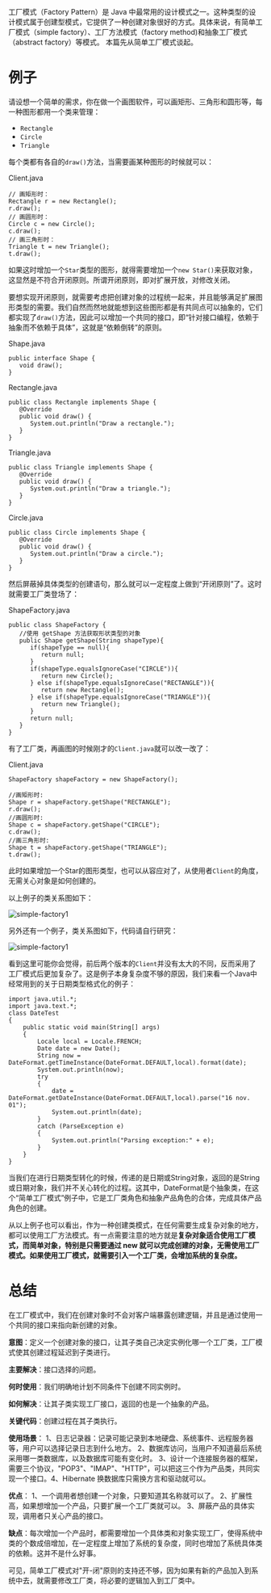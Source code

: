 工厂模式（Factory Pattern）是 Java 中最常用的设计模式之一。这种类型的设计模式属于创建型模式，它提供了一种创建对象很好的方式。具体来说，有简单工厂模式（simple factory）、工厂方法模式（factory method)和抽象工厂模式（abstract factory）等模式。
本篇先从简单工厂模式谈起。  

# 例子

请设想一个简单的需求，你在做一个画图软件，可以画矩形、三角形和圆形等，每一种图形都用一个类来管理：  

  * `Rectangle`
  * `Circle`
  * `Triangle`

每个类都有各自的`draw()`方法，当需要画某种图形的时候就可以：  

Client.java

    // 画矩形时：
    Rectangle r = new Rectangle();
    r.draw();
    // 画圆形时：
    Circle c = new Circle();
    c.draw();
    // 画三角形时：
    Triangle t = new Triangle();
    t.draw();

如果这时增加一个`Star`类型的图形，就得需要增加一个`new Star()`来获取对象，这显然是不符合开闭原则。所谓开闭原则，即对扩展开放，对修改关闭。

要想实现开闭原则，就需要考虑把创建对象的过程统一起来，并且能够满足扩展图形类型的需要。我们自然而然地就能想到这些图形都是有共同点可以抽象的，它们都实现了`draw()`方法，因此可以增加一个共同的接口，即“针对接口编程，依赖于抽象而不依赖于具体”，这就是“依赖倒转”的原则。

Shape.java

    public interface Shape {
       void draw();
    }


Rectangle.java

    public class Rectangle implements Shape {
       @Override
       public void draw() {
          System.out.println("Draw a rectangle.");
       }
    }


Triangle.java

    public class Triangle implements Shape {
       @Override
       public void draw() {
          System.out.println("Draw a triangle.");
       }
    }


Circle.java

    public class Circle implements Shape {
       @Override
       public void draw() {
          System.out.println("Draw a circle.");
       }
    }


然后屏蔽掉具体类型的创建语句，那么就可以一定程度上做到“开闭原则”了。这时就需要工厂类登场了：

ShapeFactory.java

    public class ShapeFactory {
       //使用 getShape 方法获取形状类型的对象
       public Shape getShape(String shapeType){
          if(shapeType == null){
             return null;
          }        
          if(shapeType.equalsIgnoreCase("CIRCLE")){
             return new Circle();
          } else if(shapeType.equalsIgnoreCase("RECTANGLE")){
             return new Rectangle();
          } else if(shapeType.equalsIgnoreCase("TRIANGLE")){
             return new Triangle();
          }
          return null;
       }
    }


有了工厂类，再画图的时候刚才的`Client.java`就可以改一改了：

Client.java

    ShapeFactory shapeFactory = new ShapeFactory();
    
    //画矩形时:
    Shape r = shapeFactory.getShape("RECTANGLE");
    r.draw();
    //画圆形时:
    Shape c = shapeFactory.getShape("CIRCLE");
    c.draw();
    //画三角形时:
    Shape t = shapeFactory.getShape("TRIANGLE");
    t.draw();

此时如果增加一个Star的图形类型，也可以从容应对了，从使用者`Client`的角度，无需关心对象是如何创建的。

以上例子的类关系图如下：

![simple-factory1](images/simplefactory1.png)

另外还有一个例子，类关系图如下，代码请自行研究：

![simple-factory1](images/simplefactory2.png)


看到这里可能你会觉得，前后两个版本的`Client`并没有太大的不同，反而采用了工厂模式后更加复杂了。这是例子本身复杂度不够的原因，我们来看一个Java中经常用到的关于日期类型格式化的例子：

    import java.util.*;  
    import java.text.*;  
    class DateTest  
    {  
        public static void main(String[] args)  
        {  
            Locale local = Locale.FRENCH;  
            Date date = new Date();  
            String now = DateFormat.getTimeInstance(DateFormat.DEFAULT,local).format(date);  
            System.out.println(now);  
            try  
            {  
                date = DateFormat.getDateInstance(DateFormat.DEFAULT,local).parse("16 nov. 01");  
                System.out.println(date);  
            }  
            catch (ParseException e)  
            {  
                System.out.println("Parsing exception:" + e);  
            }  
        }  
    }  

当我们在进行日期类型转化的时候，传递的是日期或String对象，返回的是String或日期对象，我们并不关心转化的过程。这其中，DateFormat是个抽象类，在这个“简单工厂模式”例子中，它是工厂类角色和抽象产品角色的合体，完成具体产品角色的创建。

从以上例子也可以看出，作为一种创建类模式，在任何需要生成复杂对象的地方，都可以使用工厂方法模式。有一点需要注意的地方就是**复杂对象适合使用工厂模式，而简单对象，特别是只需要通过 new 就可以完成创建的对象，无需使用工厂模式。如果使用工厂模式，就需要引入一个工厂类，会增加系统的复杂度。**


# 总结
在工厂模式中，我们在创建对象时不会对客户端暴露创建逻辑，并且是通过使用一个共同的接口来指向新创建的对象。

**意图**：定义一个创建对象的接口，让其子类自己决定实例化哪一个工厂类，工厂模式使其创建过程延迟到子类进行。

**主要解决**：接口选择的问题。

**何时使用**：我们明确地计划不同条件下创建不同实例时。

**如何解决**：让其子类实现工厂接口，返回的也是一个抽象的产品。

**关键代码**：创建过程在其子类执行。

**使用场景**： 1、日志记录器：记录可能记录到本地硬盘、系统事件、远程服务器等，用户可以选择记录日志到什么地方。 2、数据库访问，当用户不知道最后系统采用哪一类数据库，以及数据库可能有变化时。 3、设计一个连接服务器的框架，需要三个协议，"POP3"、"IMAP"、"HTTP"，可以把这三个作为产品类，共同实现一个接口。4、Hibernate 换数据库只需换方言和驱动就可以。

**优点**： 1、一个调用者想创建一个对象，只要知道其名称就可以了。 2、扩展性高，如果想增加一个产品，只要扩展一个工厂类就可以。 3、屏蔽产品的具体实现，调用者只关心产品的接口。

**缺点**：每次增加一个产品时，都需要增加一个具体类和对象实现工厂，使得系统中类的个数成倍增加，在一定程度上增加了系统的复杂度，同时也增加了系统具体类的依赖。这并不是什么好事。


可见，简单工厂模式对"开-闭"原则的支持还不够，因为如果有新的产品加入到系统中去，就需要修改工厂类，将必要的逻辑加入到工厂类中。






